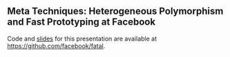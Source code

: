 ## Meta Techniques: Heterogeneous Polymorphism and Fast Prototyping at Facebook

Code and [slides](https://github.com/facebook/fatal/blob/master/docs/cppcon2014.pdf?raw=true) for this presentation are available at https://github.com/facebook/fatal.

